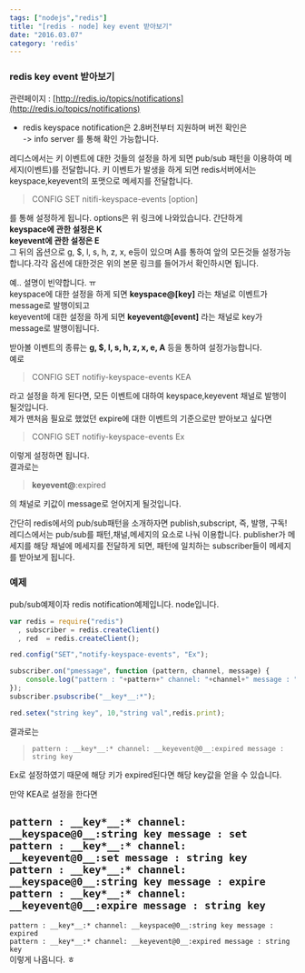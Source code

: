 ```yaml
---
tags: ["nodejs","redis"]
title: "[redis - node] key event 받아보기"
date: "2016.03.07"
category: 'redis'
---
```



### redis key event 받아보기

관련페이지 : [http://redis.io/topics/notifications](http://redis.io/topics/notifications)

* redis keyspace notification은 2.8버전부터 지원하며 버전 확인은  
-> info server  를 통해 확인 가능합니다.  

레디스에서는 키 이벤트에 대한 것들의 설정을 하게 되면 pub/sub 패턴을 이용하여 메세지(이벤트)를 전달합니다. 키 이벤트가 발생을 하게 되면 redis서버에서는 keyspace,keyevent의 포맷으로 메세지를 전달합니다.

>
> CONFIG SET nitifi-keyspace-events [option]
>

를 통해 설정하게 됩니다. options은 위 링크에 나와있습니다. 간단하게  
**keyspace에 관한 설정은 K**  
**keyevent에 관한 설정은 E**  
그 뒤의 옵션으로 g, $, l, s, h, z, x, e등이 있으며 A를 통하여 앞의 모든것들 설정가능합니다.각각 옵션에 대한것은 위의 본문 링크를 들어가서 확인하시면 됩니다.  

예.. 설명이 빈약합니다. ㅠ  
keyspace에 대한 설정을 하게 되면 **__keyspace@<db>__[key]** 라는 채널로 이벤트가 message로 발행이되고  
keyevent에 대한 설정을 하게 되면 **__keyevent@<db>__[event]** 라는 채널로 key가 message로 발행이됩니다.  

받아볼 이벤트의 종류는 **g, $, l, s, h, z, x, e, A** 등을 통하여 설정가능합니다.  
예로  
>
> CONFIG SET notifiy-keyspace-events KEA
>

라고 설정을 하게 된다면, 모든 이벤트에 대하여 keyspace,keyevent 채널로 발행이 될것입니다.  
제가 맨처음 필요로 했었던 expire에 대한 이벤트의 기준으로만 받아보고 싶다면  

> CONFIG SET notifiy-keyspace-events Ex  

이렇게 설정하면 됩니다.  
결과로는  

> __keyevent@<db>__:expired  

의 채널로 키값이 message로 얻어지게 될것입니다.  


간단히 redis에서의 pub/sub패턴을 소개하자면 publish,subscript, 즉, 발행, 구독!
레디스에서는 pub/sub를 패턴,채널,메세지의 요소로 나눠 이용합니다.
publisher가 메세지를 해당 채널에 메세지를 전달하게 되면,  패턴에 일치하는 subscriber들이 메세지를 받아보게 됩니다.

### 예제

pub/sub예제이자 redis notification예제입니다. node입니다.

```javascript
var redis = require("redis")
  , subscriber = redis.createClient()
  , red  = redis.createClient();

red.config("SET","notify-keyspace-events", "Ex");

subscriber.on("pmessage", function (pattern, channel, message) {
    console.log("pattern : "+pattern+" channel: "+channel+" message : "+message);
});
subscriber.psubscribe("__key*__:*");

red.setex("string key", 10,"string val",redis.print);
```

결과로는
> ``pattern : __key*__:* channel: __keyevent@0__:expired message : string key``

Ex로 설정하였기 때문에 해당 키가 expired된다면 해당 key값을 얻을 수 있습니다.

만약 KEA로 설정을 한다면

``pattern : __key*__:* channel: __keyspace@0__:string key message : set``  
``pattern : __key*__:* channel: __keyevent@0__:set message : string key``  
``pattern : __key*__:* channel: __keyspace@0__:string key message : expire``  
``pattern : __key*__:* channel: __keyevent@0__:expire message : string key``  
---------------------------------------  
``pattern : __key*__:* channel: __keyspace@0__:string key message : expired``  
``pattern : __key*__:* channel: __keyevent@0__:expired message : string key``  
이렇게 나옵니다. ㅎ
